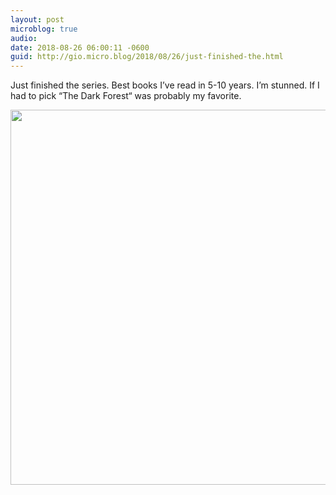 ```yaml
---
layout: post
microblog: true
audio: 
date: 2018-08-26 06:00:11 -0600
guid: http://gio.micro.blog/2018/08/26/just-finished-the.html
---
```

Just finished the series. Best books I’ve read in 5-10 years. I’m stunned.
If I had to pick “The Dark Forest“ was probably my favorite.

<img src="http://microblog.stevegio.net/uploads/2018/65eb4b3abb.jpg" width="600" height="600" />
